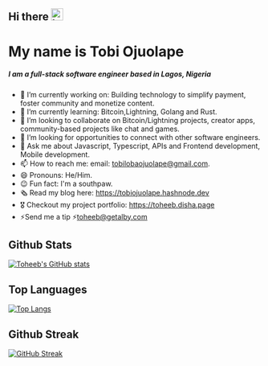 ## Hi there <img src="https://user-images.githubusercontent.com/1303154/88677602-1635ba80-d120-11ea-84d8-d263ba5fc3c0.gif" width="24px" height="24px" alt="hello">

# My name is Tobi Ojuolape

##### I am a full-stack software engineer based in Lagos, Nigeria


- 🔭 I’m currently working on: Building technology to simplify payment, foster community and monetize content.
- 🌱 I’m currently learning: Bitcoin,Lightning, Golang and Rust.
- 👯 I’m looking to collaborate on Bitcoin/Lightning projects, creator apps, community-based projects like chat and games.
- 🤔 I’m looking for opportunities to connect with other software engineers.
- 💬 Ask me about Javascript, Typescript, APIs and Frontend development, Mobile development.
- 📫 How to reach me: email: tobilobaojuolape@gmail.com.
- 😄 Pronouns: He/Him.
- 😉 Fun fact: I'm a southpaw.
- 🗞️ Read my blog here: https://tobiojuolape.hashnode.dev
- 🎖️ Checkout my project portfolio: https://toheeb.disha.page
- ⚡Send me a tip ⚡toheeb@getalby.com



## Github Stats 
[![Toheeb's GitHub stats](https://github-readme-stats.vercel.app/api?username=Toheeb-Ojuolape&theme=light&show_icons=true)](https://github.com/anuraghazra/github-readme-stats)

## Top Languages 

[![Top Langs](https://github-readme-stats.vercel.app/api/top-langs/?username=Toheeb-Ojuolape&layout=donut-vertical&langs_count=10)](https://github.com/anuraghazra/github-readme-stats)

## Github Streak
[![GitHub Streak](https://github-readme-streak-stats.herokuapp.com?user=Toheeb-Ojuolape&theme=light&hide_border=true)](https://git.io/streak-stats)
